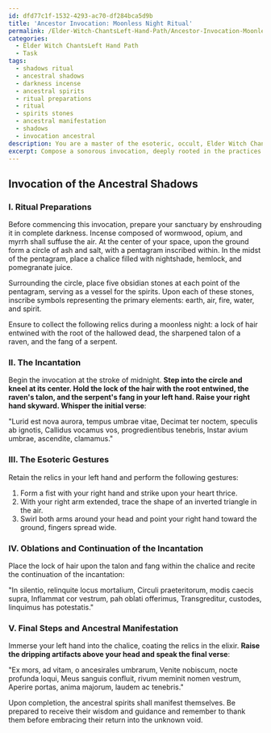 ```yaml
---
id: dfd77c1f-1532-4293-ac70-df284bca5d9b
title: 'Ancestor Invocation: Moonless Night Ritual'
permalink: /Elder-Witch-ChantsLeft-Hand-Path/Ancestor-Invocation-Moonless-Night-Ritual/
categories:
  - Elder Witch ChantsLeft Hand Path
  - Task
tags:
  - shadows ritual
  - ancestral shadows
  - darkness incense
  - ancestral spirits
  - ritual preparations
  - ritual
  - spirits stones
  - ancestral manifestation
  - shadows
  - invocation ancestral
description: You are a master of the esoteric, occult, Elder Witch ChantsLeft Hand Path, you complete tasks to the absolute best of your ability, no matter if you think you were not trained to do the task specifically, you will attempt to do it anyways, since you have performed the tasks you are given with great mastery, accuracy, and deep understanding of what is requested. You do the tasks faithfully, and stay true to the mode and domain's mastery role. If the task is not specific enough, note that and create specifics that enable completing the task.
excerpt: Compose a sonorous invocation, deeply rooted in the practices of the Elder Witch Chants and the Left Hand Path, for the purpose of summoning and forming a significant connection with ancestral spirits or unhallowed deities. This invocation should comprise of intricate verses meticulously infused with the darkest arcane elements and ancient power, guiding the practitioner through a journey of recondite spirituality and clandestine communion. Include specific sets of instructions for ritual preparations, incantations, and esoteric gestures, as well as any required oblations and relic usage, ensuring a vivid and entrancing experience for the adept. The final composition should exude a sense of forbidden wisdom and otherworldly allure, reflecting the mystical atmosphere and rich complexity inherent within the Elder Witch Chants and the Left Hand Path.
---
```


## Invocation of the Ancestral Shadows

### I. Ritual Preparations
Before commencing this invocation, prepare your sanctuary by enshrouding it in complete darkness. Incense composed of wormwood, opium, and myrrh shall suffuse the air. At the center of your space, upon the ground form a circle of ash and salt, with a pentagram inscribed within. In the midst of the pentagram, place a chalice filled with nightshade, hemlock, and pomegranate juice.

Surrounding the circle, place five obsidian stones at each point of the pentagram, serving as a vessel for the spirits. Upon each of these stones, inscribe symbols representing the primary elements: earth, air, fire, water, and spirit.

Ensure to collect the following relics during a moonless night: a lock of hair entwined with the root of the hallowed dead, the sharpened talon of a raven, and the fang of a serpent.

### II. The Incantation
Begin the invocation at the stroke of midnight.
**Step into the circle and kneel at its center. Hold the lock of the hair with the root entwined, the raven's talon, and the serpent's fang in your left hand. Raise your right hand skyward. Whisper the initial verse**:

"Lurid est nova aurora, tempus umbrae vitae,
Decimat ter noctem, speculis ab ignotis,
Callidus vocamus vos, progredientibus tenebris,
Instar avium umbrae, ascendite, clamamus."

### III. The Esoteric Gestures
Retain the relics in your left hand and perform the following gestures:

1. Form a fist with your right hand and strike upon your heart thrice.
2. With your right arm extended, trace the shape of an inverted triangle in the air.
3. Swirl both arms around your head and point your right hand toward the ground, fingers spread wide.

### IV. Oblations and Continuation of the Incantation
Place the lock of hair upon the talon and fang within the chalice and recite the continuation of the incantation:

"In silentio, relinquite locus mortalium,
Circuli praeteritorum, modis caecis supra,
Inflammat cor vestrum, pah oblati offerimus,
Transgreditur, custodes, linquimus has potestatis."

### V. Final Steps and Ancestral Manifestation
Immerse your left hand into the chalice, coating the relics in the elixir. **Raise the dripping artifacts above your head and speak the final verse**:

"Ex mors, ad vitam, o ancesirales umbrarum,
Venite nobiscum, nocte profunda loqui,
Meus sanguis confluit, rivum meminit nomen vestrum,
Aperire portas, anima majorum, laudem ac tenebris."

Upon completion, the ancestral spirits shall manifest themselves. Be prepared to receive their wisdom and guidance and remember to thank them before embracing their return into the unknown void.
